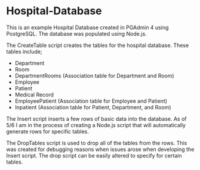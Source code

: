 # Hospital-Database

This is an example Hospital Database created in PGAdmin 4 using PostgreSQL.
The database was populated using Node.js.

The CreateTable script creates the tables for the hospital database. These tables include;
  - Department
  - Room
  - DepartmentRooms (Association table for Department and Room)
  - Employee
  - Patient
  - Medical Record
  - EmployeePatient (Association table for Employee and Patient)
  - Inpatient (Association table for Patient, Department, and Room)
  
The Insert script inserts a few rows of basic data into the database. As of 5/6 I am in the process of creating a Node.js script that will automatically generate rows for specific tables.
  
The DropTables script is used to drop all of the tables from the rows. This was created for debugging reasons when issues arose when developing the Insert script. The drop script can be easily altered to specify for certain tables. 
